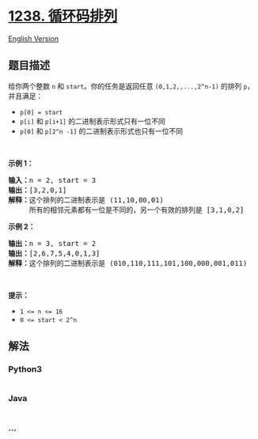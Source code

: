 # [1238. 循环码排列](https://leetcode-cn.com/problems/circular-permutation-in-binary-representation)

[English Version](/solution/1200-1299/1238.Circular%20Permutation%20in%20Binary%20Representation/README_EN.md)

## 题目描述

<!-- 这里写题目描述 -->

<p>给你两个整数&nbsp;<code>n</code> 和 <code>start</code>。你的任务是返回任意 <code>(0,1,2,,...,2^n-1)</code> 的排列 <code>p</code>，并且满足：</p>

<ul>
	<li><code>p[0] = start</code></li>
	<li><code>p[i]</code> 和 <code>p[i+1]</code>&nbsp;的二进制表示形式只有一位不同</li>
	<li><code>p[0]</code> 和 <code>p[2^n -1]</code>&nbsp;的二进制表示形式也只有一位不同</li>
</ul>

<p>&nbsp;</p>

<p><strong>示例 1：</strong></p>

<pre><strong>输入：</strong>n = 2, start = 3
<strong>输出：</strong>[3,2,0,1]
<strong>解释：</strong>这个排列的二进制表示是 (11,10,00,01)
     所有的相邻元素都有一位是不同的，另一个有效的排列是 [3,1,0,2]
</pre>

<p><strong>示例 2：</strong></p>

<pre><strong>输出：</strong>n = 3, start = 2
<strong>输出：</strong>[2,6,7,5,4,0,1,3]
<strong>解释：</strong>这个排列的二进制表示是 (010,110,111,101,100,000,001,011)
</pre>

<p>&nbsp;</p>

<p><strong>提示：</strong></p>

<ul>
	<li><code>1 &lt;= n &lt;= 16</code></li>
	<li><code>0 &lt;= start&nbsp;&lt;&nbsp;2^n</code></li>
</ul>

## 解法

<!-- 这里可写通用的实现逻辑 -->

<!-- tabs:start -->

### **Python3**

<!-- 这里可写当前语言的特殊实现逻辑 -->

```python

```

### **Java**

<!-- 这里可写当前语言的特殊实现逻辑 -->

```java

```

### **...**

```

```

<!-- tabs:end -->
